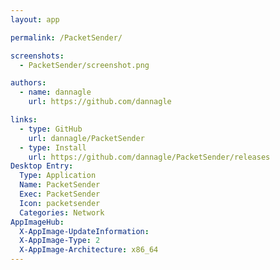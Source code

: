 ```yaml
---
layout: app

permalink: /PacketSender/

screenshots:
  - PacketSender/screenshot.png

authors:
  - name: dannagle
    url: https://github.com/dannagle

links:
  - type: GitHub
    url: dannagle/PacketSender
  - type: Install
    url: https://github.com/dannagle/PacketSender/releases
Desktop Entry:
  Type: Application
  Name: PacketSender
  Exec: PacketSender
  Icon: packetsender
  Categories: Network
AppImageHub:
  X-AppImage-UpdateInformation: 
  X-AppImage-Type: 2
  X-AppImage-Architecture: x86_64
---
```

